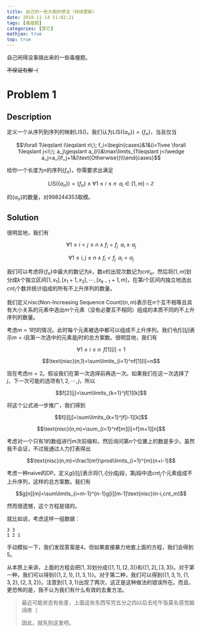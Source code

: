 ```yaml
---
title: 自己的一些大胆的想法（持续更新）
date: 2018-11-14 11:02:21
tags: [毒瘤题]
categories: [其它]
mathjax: true
top: true
---
```

自己闲得没事搞出来的一些毒瘤题。

~~不保证有解（~~

<!-- more -->

# Problem 1

## Description

定义一个从序列到序列的映射$\text{LIS()}$。我们认为$\text{LIS}(\{ a_n\})=\{ f_n\}$，当且仅当

$$\forall 1\leqslant i\leqslant n\;\; f_i=\begin{cases}&1&(i=1\vee \forall 1\leqslant j<i\;\; a_j\geqslant a_i)\\&\max\limits_{1\leqslant j<i\wedge a_j<a_i}f_j+1&(\text{Otherwise})\\\end{cases}$$

给你一个长度为$n$的序列$\{ f_n\}$，你需要求出满足

$$\text{LIS}(\{ a_n\})=\{ f_n\}\wedge\forall 1\leqslant i\leqslant n\;\; a_i\in [1,m]\cap\mathbb{Z}$$

的$\{ a_n\}$的数量，对$998244353$取模。

## Solution

很明显地，我们有

$$\forall 1\leqslant i<j\leqslant n\wedge f_i=f_j\;\;a_i\geqslant a_j$$

$$\forall 1\leqslant i,j\leqslant n\wedge f_i<f_j\;\;a_i<a_j$$

我们可以考虑将$\{ f_n\}$中最大的数记为$k$，数$x$的出现次数记为$cnt_x$。然后将$[1,m]$划分成$k$个独立区间$[1,x_1],[x_1+1,x_2],\cdots,[x_{k-1}+1,m]$，在第$i$个区间内独立地选出$cnt_i$个数并统计组成的所有不上升序列的数量。

我们定义$\text{nisc}(\text{Non-Increasing Sequence Count})(n,m)$表示在$n$个互不相等且具有大小关系的元素中选出$m$个元素（没有必要互不相同）组成的本质不同的不上升序列的数量。

考虑$m=1$时的情况。此时每个元素被选中都可以组成不上升序列。我们令$f[i][j]$表示$m=i$且第一次选中的元素是$j$时的总方案数。很明显地，我们有

$$\forall 1\leqslant i\leqslant n\;\;f[1][i]=1$$

$$\text{nisc}(n,1)=\sum\limits_{i=1}^nf[1][i]=n$$

现在考虑$m=2$。假设我们在第一次选择前再选一次。如果我们在这一次选择了$j$，下一次可能的选项有$1,2,\cdots,j$，所以

$$f[2][j]=\sum\limits_{k=1}^jf[1][k]$$

将这个公式进一步推广，我们得到

$$f[i][j]=\sum\limits_{k=1}^jf[i-1][k]$$

$$\text{nisc}(n,m)=\sum_{i=1}^nf[m][i]=f[m+1][n]$$

考虑对一个只有$1$的数组进行$m$次前缀和，然后询问第$n$个位置上的数是多少。虽然我不会证，不过我通过人力打表得出

$$\text{nisc}(n,m)=\frac1{m!}\prod\limits_{i=1}^{m}(n+i-1)$$

考虑一种naive的$\text{DP}$。定义$g[i][j]$表示将$[1,i]$分成$j$段，第$j$段中选$cnt_j$个元素组成不上升序列，这样的总方案数。我们有

$$g[n][m]=\sum\limits_{i=m-1}^{n-1}g[i][m-1]\text{nisc}(n-i,cnt_m)$$

然而很遗憾，这个方程是错的。

就比如说，考虑这样一组数据：

```plaintext
3 3
1 2 1
```

手动模拟一下，我们发现答案是$4$。但如果直接暴力地套上面的方程，我们会得到$5$。

从本质上来讲，上面的方程会把$[1,3]$划分成$\{[1,1],[2,3]\}$和$\{[1,2],[3,3]\}$。对于第一种，我们可以得到$\{\{1,2,1\},\{1,3,1\}\}$。对于第二种，我们可以得到$\{\{1,3,1\},\{1,3,2\},\{2,3,2\}\}$。注意到$\{1,3,1\}$出现了两次，这正是这种做法的错误所在。而且，更恐怖的是，我不认为我们有什么有效的去重方法。

> 最近可能状态有些差，上面这些东西写完五分之四以后去吃午饭莫名感觉脑阔疼（
> 
> 因此，就先到这里吧。